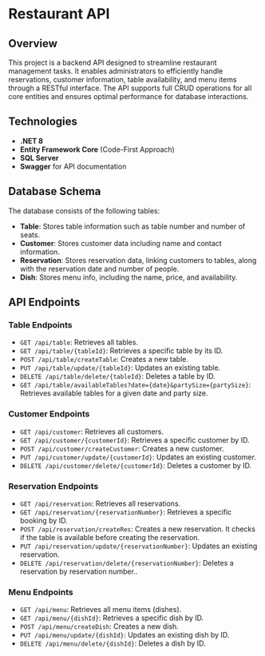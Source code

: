 # Restaurant API

## Overview

This project is a backend API designed to streamline restaurant management tasks. It enables administrators to efficiently handle reservations, customer information, table availability, and menu items through a RESTful interface. The API supports full CRUD operations for all core entities and ensures optimal performance for database interactions.

## Technologies

- **.NET 8**
- **Entity Framework Core** (Code-First Approach)
- **SQL Server**
- **Swagger** for API documentation


## Database Schema

The database consists of the following tables:

- **Table**: Stores table information such as table number and number of seats.
- **Customer**: Stores customer data including name and contact information.
- **Reservation**: Stores reservation data, linking customers to tables, along with the reservation date and number of people.
- **Dish**: Stores menu info, including the name, price, and availability.

## API Endpoints

### Table Endpoints

- `GET /api/table`: Retrieves all tables.
- `GET /api/table/{tableId}`: Retrieves a specific table by its ID.
- `POST /api/table/createTable`: Creates a new table.
- `PUT /api/table/update/{tableId}`: Updates an existing table.
- `DELETE /api/table/delete/{tableId}`: Deletes a table by ID.
- `GET /api/table/availableTables?date={date}&partySize={partySize}`: Retrieves available tables for a given date and party size.

### Customer Endpoints

- `GET /api/customer`: Retrieves all customers.
- `GET /api/customer/{customerId}`: Retrieves a specific customer by ID.
- `POST /api/customer/createCustomer`: Creates a new customer.
- `PUT /api/customer/update/{customerId}`: Updates an existing customer.
- `DELETE /api/customer/delete/{customerId}`: Deletes a customer by ID.

### Reservation Endpoints

- `GET /api/reservation`: Retrieves all reservations.
- `GET /api/reservation/{reservationNumber}`: Retrieves a specific booking by ID.
- `POST /api/reservation/createRes`: Creates a new reservation. It checks if the table is available before creating the reservation.
- `PUT /api/reservation/update/{reservationNumber}`: Updates an existing reservation.
- `DELETE /api/reservation/delete/{reservationNumber}`: Deletes a reservation by reservation number..

### Menu Endpoints

- `GET /api/menu`: Retrieves all menu items (dishes).
- `GET /api/menu/{dishId}`: Retrieves a specific dish by ID.
- `POST /api/menu/createDish`: Creates a new dish.
- `PUT /api/menu/update/{dishId}`: Updates an existing dish by ID.
- `DELETE /api/menu/delete/{dishId}`: Deletes a dish by ID.
